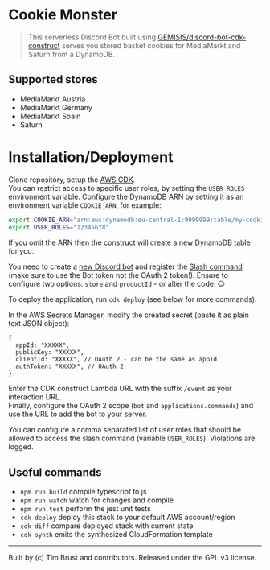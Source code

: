 # Cookie Monster

> This serverless Discord Bot built using [GEMISIS/discord-bot-cdk-construct](https://github.com/GEMISIS/discord-bot-cdk-construct) serves you stored basket cookies for MediaMarkt and Saturn from a DynamoDB.

## Supported stores

- MediaMarkt Austria
- MediaMarkt Germany
- MediaMarkt Spain
- Saturn

# Installation/Deployment

Clone repository, setup the [AWS CDK](https://docs.aws.amazon.com/cdk/latest/guide/work-with.html#work-with-prerequisites).  
You can restrict access to specific user roles, by setting the `USER_ROLES` environment variable.
Configure the DynamoDB ARN by setting it as an environment variable `COOKIE_ARN`, for example:

```sh
export COOKIE_ARN="arn:aws:dynamodb:eu-central-1:9999999:table/my-cookie-jar"
export USER_ROLES="12345678"
```

If you omit the ARN then the construct will create a new DynamoDB table for you.

You need to create a [new Discord bot](https://discord.com/developers/applications) and register the [Slash command](https://discord.com/developers/docs/interactions/slash-commands#registering-a-command) (make sure to use the Bot token not the OAuth 2 token!). Ensure to configure two options: `store` and `productId` - or alter the code. 😉

To deploy the application, run `cdk deploy` (see below for more commands).

In the AWS Secrets Manager, modify the created secret (paste it as plain text JSON object):

```json5
{
  appId: "XXXXX",
  publicKey: "XXXXX",
  clientId: "XXXXX", // OAuth 2 - can be the same as appId
  authToken: "XXXXX", // OAuth 2
}
```

Enter the CDK construct Lambda URL with the suffix `/event` as your interaction URL.  
Finally, configure the OAuth 2 scope (`bot` and `applications.commands`) and use the URL to add the bot to your server.

You can configure a comma separated list of user roles that should be allowed to access the slash command (variable `USER_ROLES`). Violations are logged.

## Useful commands

- `npm run build` compile typescript to js
- `npm run watch` watch for changes and compile
- `npm run test` perform the jest unit tests
- `cdk deploy` deploy this stack to your default AWS account/region
- `cdk diff` compare deployed stack with current state
- `cdk synth` emits the synthesized CloudFormation template

---

Built by (c) Tim Brust and contributors. Released under the GPL v3 license.
